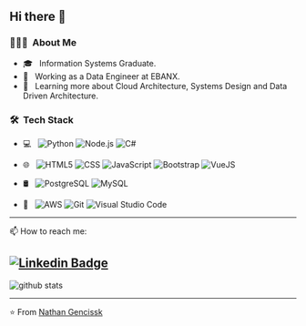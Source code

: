 ## Hi there 👋

### 👨🏻‍💻 &nbsp;About Me

- 🎓 &nbsp; Information Systems Graduate.
- 💼 &nbsp; Working as a Data Engineer at EBANX.
- 🌱 &nbsp; Learning more about Cloud Architecture, Systems Design and Data Driven Architecture.

### 🛠 &nbsp;Tech Stack

- 💻 &nbsp;
  ![Python](https://img.shields.io/badge/-Python-333333?style=for-the-badge&logo=python)
  ![Node.js](https://img.shields.io/badge/-Node.js-333333?style=for-the-badge&logo=node.js)
  ![C#](https://img.shields.io/badge/C%23-239120?style=for-the-badge&logo=c-sharp&logoColor=white)
- 🌐 &nbsp;
  ![HTML5](https://img.shields.io/badge/-HTML5-333333?style=for-the-badge&logo=HTML5)
  ![CSS](https://img.shields.io/badge/-CSS-333333?style=for-the-badge&logo=CSS3)
  ![JavaScript](https://img.shields.io/badge/-JavaScript-333333?style=for-the-badge&logo=javascript)
  ![Bootstrap](https://img.shields.io/badge/-Bootstrap-333333?style=for-the-badge&logo=bootstrap)
  ![VueJS](https://img.shields.io/badge/Vue.js-35495E?style=for-the-badge&logo=vue.js)
- 🛢 &nbsp;
  ![PostgreSQL](https://img.shields.io/badge/PostgreSQL-316192?style=for-the-badge&logo=postgresql&logoColor=white)
  ![MySQL](https://img.shields.io/badge/-MySQL-333333?style=for-the-badge&logo=mysql)
 
- 🔧 &nbsp;
  ![AWS](https://img.shields.io/badge/Amazon_AWS-232F3E?style=for-the-badge&logo=amazon-aws&logoColor=white)
  ![Git](https://img.shields.io/badge/-Git-333333?style=for-the-badge&logo=git)
  ![Visual Studio Code](https://img.shields.io/badge/-Visual%20Studio%20Code-333333?style=for-the-badge&logo=visual-studio-code)


---------------------------------------------------------------------------------------------------------------------------------------------------------------------------------
📫 How to reach me:

[![Linkedin Badge](https://img.shields.io/badge/-nathangngencissk-blue?style=flat-square&logo=Linkedin&logoColor=white&link=https://www.linkedin.com/in/nathangngencissk//)](https://www.linkedin.com/in/nathangngencissk/)
---------------------------------------------------------------------------------------------------------------------------------------------------------------------------------

![github stats](https://github-readme-stats.vercel.app/api?username=nathangngencissk&show_icons=true)

---------------------------------------------------------------------------------------------------------------------------------------------------------------------------------


⭐️ From [Nathan Gencissk](https://github.com/nathangngencissk)
